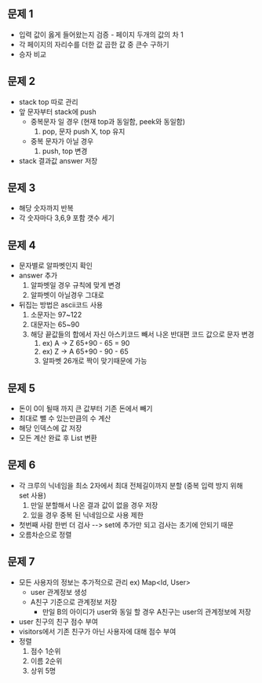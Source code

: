 ## 문제 1
- 입력 값이 옳게 들어왔는지 검증 - 페이지 두개의 값의 차 1
- 각 페이지의 자리수를 더한 값 곱한 값 중 큰수 구하기
- 승자 비교

## 문제 2
- stack top 따로 관리
- 앞 문자부터 stack에 push
  - 중복문자 일 경우 (현재 top과 동일함, peek와 동일함)
    1. pop, 문자 push X, top 유지
  - 중복 문자가 아닐 경우
    1. push, top 변경
- stack 결과값 answer 저장

## 문제 3
- 해당 숫자까지 반복
- 각 숫자마다 3,6,9 포함 갯수 세기

## 문제 4
- 문자별로 알파벳인지 확인
- answer 추가
  1. 알파벳일 경우 규칙에 맞게 변경
  2. 알파벳이 아닐경우 그대로
- 뒤집는 방법은 ascii코드 사용
  1. 소문자는 97~122
  2. 대문자는 65~90
  3. 해당 끝값들의 합에서 자신 아스키코드 빼서 나온 반대편 코드 값으로 문자 변경 
     1. ex) A -> Z 65+90 - 65 = 90 
     2. ex) Z -> A 65+90 - 90 - 65 
     3. 알파벳 26개로 짝이 맞기때문에 가능

## 문제 5
- 돈이 0이 될때 까지 큰 값부터 기존 돈에서 빼기
- 최대로 뺄 수 있는만큼의 수 계산
- 해당 인덱스에 값 저장
- 모든 계산 완료 후 List 변환

## 문제 6
- 각 크루의 닉네임을 최소 2자에서 최대 전체길이까지 분할 (중복 입력 방지 위해 set 사용)
  1. 만일 분할해서 나온 결과 값이 없을 경우 저장
  2. 있을 경우 중복 된 닉네임으로 사용 제한
- 첫번째 사람 한번 더 검사 --> set에 추가만 되고 검사는 초기에 안되기 때문
- 오름차순으로 정렬

## 문제 7
- 모든 사용자의 정보는 추가적으로 관리 ex) Map<Id, User>
  - user 관계정보 생성
  - A친구 기준으로 관계정보 저장
    - 만일 B의 아이디가 user와 동일 할 경우 A친구는 user의 관계정보에 저장
- user 친구의 친구 점수 부여
- visitors에서 기존 친구가 아닌 사용자에 대해 점수 부여
- 정렬
  1. 점수 1순위
  2. 이름 2순위
  3. 상위 5명